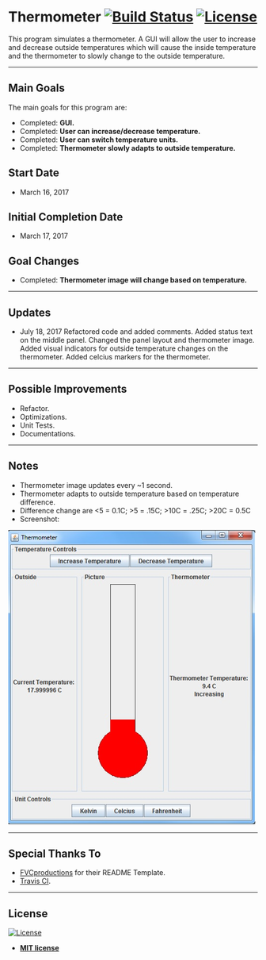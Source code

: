 # Thermometer [![Build Status](https://travis-ci.org/tyl-/Thermometer.svg?branch=master)](https://travis-ci.org/tyl-/Thermometer) [![License](http://img.shields.io/:license-mit-blue.svg?style=flat-square)](http://badges.mit-license.org)

This program simulates a thermometer. A GUI will allow the user to increase and decrease outside temperatures which will cause the inside temperature and the thermometer to slowly change to the outside temperature.

---

## Main Goals

The main goals for this program are:
- Completed: **GUI.**
- Completed: **User can increase/decrease temperature.**
- Completed: **User can switch temperature units.**
- Completed: **Thermometer slowly adapts to outside temperature.**

## Start Date

- March 16, 2017

## Initial Completion Date

- March 17, 2017

## Goal Changes

- Completed: **Thermometer image will change based on temperature.**

---

## Updates

- July 18, 2017
Refactored code and added comments.
Added status text on the middle panel.
Changed the panel layout and thermometer image.
Added visual indicators for outside temperature changes on the thermometer.
Added celcius markers for the thermometer.

---

## Possible Improvements

- Refactor.
- Optimizations.
- Unit Tests.
- Documentations.

---

## Notes

- Thermometer image updates every ~1 second.
- Thermometer adapts to outside temperature based on temperature difference.
- Difference change are <5 = 0.1C; >5 = .15C; >10C = .25C; >20C = 0.5C
- Screenshot:

![Screenshot](/screenshots/03-17-17.jpg?raw=true "Screenshot 07-18-17")

---

## Special Thanks To

- <a href="http://fvcproductions.com" target="_blank">FVCproductions</a> for their README Template.
- <a href="https://travis-ci.org/" target="_blank">Travis CI</a>.
---

## License

[![License](http://img.shields.io/:license-mit-blue.svg?style=flat-square)](http://badges.mit-license.org)

- **[MIT license](http://opensource.org/licenses/mit-license.php)**